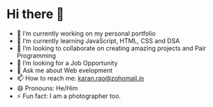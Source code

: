 # Hi there 👋


- 🔭 I’m currently working on my personal portfolio
- 🌱 I’m currently learning JavaScript, HTML, CSS and DSA
- 👯 I’m looking to collaborate on creating amazing projects and Pair Programming
- 🤔 I’m looking for a Job Opportunity
- 💬 Ask me about Web evelopment
- 📫 How to reach me: karan.rao@zohomail.in
- 😄 Pronouns: He/Him
- ⚡ Fun fact: I am a photographer too.

